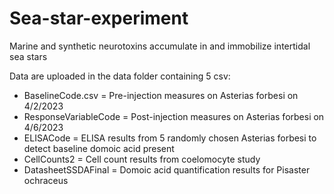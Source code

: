 # Sea-star-experiment
Marine and synthetic neurotoxins accumulate in and immobilize intertidal sea stars


Data are uploaded in the data folder containing 5 csv:
* BaselineCode.csv = Pre-injection measures on Asterias forbesi on 4/2/2023
* ResponseVariableCode = Post-injection measures on Asterias forbesi on 4/6/2023
* ELISACode = ELISA results from 5 randomly chosen Asterias forbesi to detect baseline domoic acid present
* CellCounts2 = Cell count results from coelomocyte study
* DatasheetSSDAFinal = Domoic acid quantification results for Pisaster ochraceus
